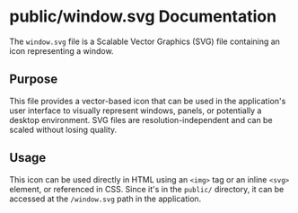 # public/window.svg Documentation

The `window.svg` file is a Scalable Vector Graphics (SVG) file containing an icon representing a window.

## Purpose

This file provides a vector-based icon that can be used in the application's user interface to visually represent windows, panels, or potentially a desktop environment. SVG files are resolution-independent and can be scaled without losing quality.

## Usage

This icon can be used directly in HTML using an `<img>` tag or an inline `<svg>` element, or referenced in CSS. Since it's in the `public/` directory, it can be accessed at the `/window.svg` path in the application.
